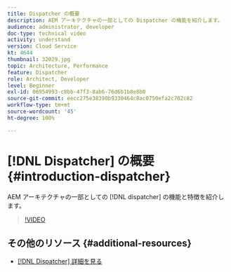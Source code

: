 ```yaml
---
title: Dispatcher の概要
description: AEM アーキテクチャの一部としての Dispatcher の機能を紹介します。
audience: administrator, developer
doc-type: technical video
activity: understand
version: Cloud Service
kt: 4644
thumbnail: 32029.jpg
topic: Architecture, Performance
feature: Dispatcher
role: Architect, Developer
level: Beginner
exl-id: 06954993-c8bb-47f3-8ab6-76d6b1b8e8b0
source-git-commit: eecc275e38390b9330464c8ac0750efa2c702c82
workflow-type: tm+mt
source-wordcount: '45'
ht-degree: 100%

---
```


# [!DNL Dispatcher] の概要 {#introduction-dispatcher}

AEM アーキテクチャの一部としての [!DNL dispatcher] の機能と特徴を紹介します。

>[!VIDEO](https://video.tv.adobe.com/v/32029?quality=12&learn=on)

## その他のリソース {#additional-resources}

* [[!DNL Dispatcher] 詳細を見る](https://experienceleague.adobe.com/docs/experience-manager-dispatcher/using/dispatcher.html?lang=ja)
